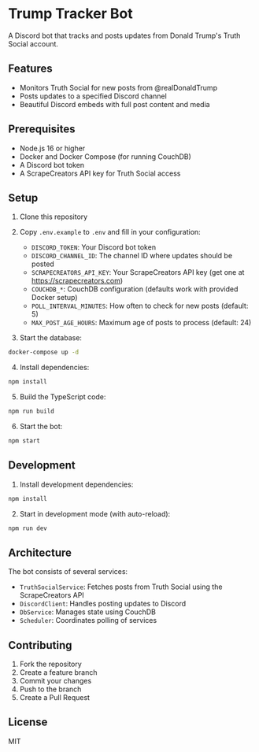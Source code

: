 # Trump Tracker Bot

A Discord bot that tracks and posts updates from Donald Trump's Truth Social account.

## Features

- Monitors Truth Social for new posts from @realDonaldTrump
- Posts updates to a specified Discord channel
- Beautiful Discord embeds with full post content and media

## Prerequisites

- Node.js 16 or higher
- Docker and Docker Compose (for running CouchDB)
- A Discord bot token
- A ScrapeCreators API key for Truth Social access

## Setup

1. Clone this repository
2. Copy `.env.example` to `.env` and fill in your configuration:
   - `DISCORD_TOKEN`: Your Discord bot token
   - `DISCORD_CHANNEL_ID`: The channel ID where updates should be posted
   - `SCRAPECREATORS_API_KEY`: Your ScrapeCreators API key (get one at https://scrapecreators.com)
   - `COUCHDB_*`: CouchDB configuration (defaults work with provided Docker setup)
   - `POLL_INTERVAL_MINUTES`: How often to check for new posts (default: 5)
   - `MAX_POST_AGE_HOURS`: Maximum age of posts to process (default: 24)

3. Start the database:
```bash
docker-compose up -d
```

4. Install dependencies:
```bash
npm install
```

5. Build the TypeScript code:
```bash
npm run build
```

6. Start the bot:
```bash
npm start
```

## Development

1. Install development dependencies:
```bash
npm install
```

2. Start in development mode (with auto-reload):
```bash
npm run dev
```

## Architecture

The bot consists of several services:

- `TruthSocialService`: Fetches posts from Truth Social using the ScrapeCreators API
- `DiscordClient`: Handles posting updates to Discord
- `DbService`: Manages state using CouchDB
- `Scheduler`: Coordinates polling of services

## Contributing

1. Fork the repository
2. Create a feature branch
3. Commit your changes
4. Push to the branch
5. Create a Pull Request

## License

MIT 
